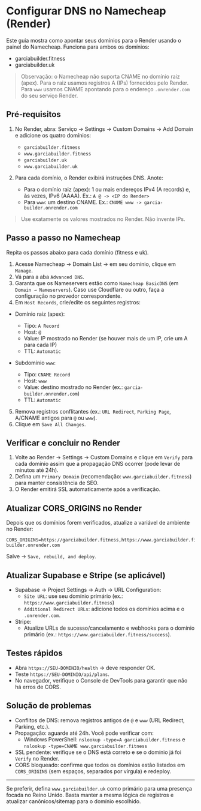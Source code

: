 # Configurar DNS no Namecheap (Render)

Este guia mostra como apontar seus domínios para o Render usando o painel do Namecheap. Funciona para ambos os domínios:

- garciabuilder.fitness
- garciabuilder.uk

> Observação: o Namecheap não suporta CNAME no domínio raiz (apex). Para o raiz usamos registros A (IPs) fornecidos pelo Render. Para `www` usamos CNAME apontando para o endereço `.onrender.com` do seu serviço Render.

## Pré‑requisitos

1) No Render, abra: Serviço → Settings → Custom Domains → Add Domain e adicione os quatro domínios:
   - `garciabuilder.fitness`
   - `www.garciabuilder.fitness`
   - `garciabuilder.uk`
   - `www.garciabuilder.uk`

2) Para cada domínio, o Render exibirá instruções DNS. Anote:
   - Para o domínio raiz (apex): 1 ou mais endereços IPv4 (A records) e, às vezes, IPv6 (AAAA). Ex.: `A @ -> <IP do Render>`
   - Para `www`: um destino CNAME. Ex.: `CNAME www -> garcia-builder.onrender.com`

> Use exatamente os valores mostrados no Render. Não invente IPs.

## Passo a passo no Namecheap

Repita os passos abaixo para cada domínio (fitness e uk).

1) Acesse Namecheap → Domain List → em seu domínio, clique em `Manage`.
2) Vá para a aba `Advanced DNS`.
3) Garanta que os Nameservers estão como `Namecheap BasicDNS` (em `Domain → Nameservers`). Caso use Cloudflare ou outro, faça a configuração no provedor correspondente.
4) Em `Host Records`, crie/edite os seguintes registros:

- Domínio raiz (apex):
  - Tipo: `A Record`
  - Host: `@`
  - Value: IP mostrado no Render (se houver mais de um IP, crie um A para cada IP)
  - TTL: `Automatic`

- Subdomínio `www`:
  - Tipo: `CNAME Record`
  - Host: `www`
  - Value: destino mostrado no Render (ex.: `garcia-builder.onrender.com`)
  - TTL: `Automatic`

5) Remova registros conflitantes (ex.: `URL Redirect`, `Parking Page`, A/CNAME antigos para `@` ou `www`).
6) Clique em `Save All Changes`.

## Verificar e concluir no Render

1) Volte ao Render → Settings → Custom Domains e clique em `Verify` para cada domínio assim que a propagação DNS ocorrer (pode levar de minutos até 24h).
2) Defina um `Primary Domain` (recomendação: `www.garciabuilder.fitness`) para manter consistência de SEO.
3) O Render emitirá SSL automaticamente após a verificação.

## Atualizar CORS_ORIGINS no Render

Depois que os domínios forem verificados, atualize a variável de ambiente no Render:

```
CORS_ORIGINS=https://garciabuilder.fitness,https://www.garciabuilder.fitness,https://garciabuilder.uk,https://www.garciabuilder.uk,https://garcia-builder.onrender.com
```

Salve → `Save, rebuild, and deploy`.

## Atualizar Supabase e Stripe (se aplicável)

- Supabase → Project Settings → Auth → URL Configuration:
  - `Site URL`: use seu domínio primário (ex.: `https://www.garciabuilder.fitness`)
  - `Additional Redirect URLs`: adicione todos os domínios acima e o `.onrender.com`.
- Stripe:
  - Atualize URLs de sucesso/cancelamento e webhooks para o domínio primário (ex.: `https://www.garciabuilder.fitness/success`).

## Testes rápidos

- Abra `https://SEU-DOMINIO/health` → deve responder OK.
- Teste `https://SEU-DOMINIO/api/plans`.
- No navegador, verifique o Console de DevTools para garantir que não há erros de CORS.

## Solução de problemas

- Conflitos de DNS: remova registros antigos de `@` e `www` (URL Redirect, Parking, etc.).
- Propagação: aguarde até 24h. Você pode verificar com:
  - Windows PowerShell: `nslookup -type=A garciabuilder.fitness` e `nslookup -type=CNAME www.garciabuilder.fitness`
- SSL pendente: verifique se o DNS está correto e se o domínio já foi `Verify` no Render.
- CORS bloqueado: confirme que todos os domínios estão listados em `CORS_ORIGINS` (sem espaços, separados por vírgula) e redeploy.

---

Se preferir, defina `www.garciabuilder.uk` como primário para uma presença focada no Reino Unido. Basta manter a mesma lógica de registros e atualizar canônicos/sitemap para o domínio escolhido.
